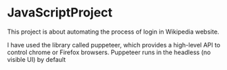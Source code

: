 # JavaScriptProject
This project is about automating the process of login in Wikipedia website.

I have used the library called puppeteer, which provides a high-level API to control chrome or Firefox browsers. Puppeteer runs in the headless (no visible UI) by default

